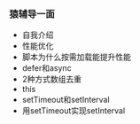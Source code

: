 ### 猿辅导一面

- 自我介绍
- 性能优化
- 脚本为什么按需加载能提升性能
- defer和async
- 2种方式数组去重
- this
- setTimeout和setInterval
- 用setTimeout实现setInterval